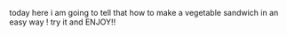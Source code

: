today here i am going to tell that how to make a vegetable sandwich in an easy way !
try it and ENJOY!!